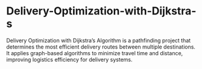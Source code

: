 # Delivery-Optimization-with-Dijkstra-s
Delivery Optimization with Dijkstra’s Algorithm is a pathfinding project that determines the most efficient delivery routes between multiple destinations. It applies graph-based algorithms to minimize travel time and distance, improving logistics efficiency for delivery systems.
